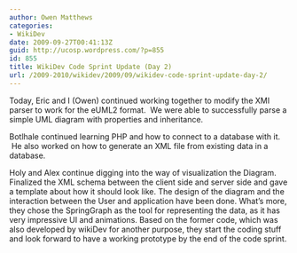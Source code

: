 ```yaml
---
author: Owen Matthews
categories:
- WikiDev
date: 2009-09-27T00:41:13Z
guid: http://ucosp.wordpress.com/?p=855
id: 855
title: WikiDev Code Sprint Update (Day 2)
url: /2009-2010/wikidev/2009/09/wikidev-code-sprint-update-day-2/
---
```


Today, Eric and I (Owen) continued working together to modify the XMI parser to work for the eUML2 format.  We were able to successfully parse a simple UML diagram with properties and inheritance.

Botlhale continued learning PHP and how to connect to a database with it.  He also worked on how to generate an XML file from existing data in a database.

Holy and Alex continue digging into the way of visualization the Diagram. Finalized the XML schema between the client side and server side and gave a template about how it should look like. The design of the diagram and the interaction between the User and application have been done. What’s more, they chose the SpringGraph as the tool for representing the data, as it has very impressive UI and animations. Based on the former code, which was also developed by wikiDev for another purpose, they start the coding stuff and look forward to have a working prototype by the end of the code sprint.
